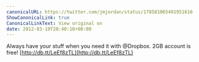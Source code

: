 ```yaml
---
canonicalURL: https://twitter.com/jmjordan/status/178581065491951616
ShowCanonicalLink: true
CanonicalLinkText: View original on
date: 2012-03-10T20:40:18+00:00
---
```

Always have your stuff when you need it with @Dropbox. 2GB account is free! [http://db.tt/LeEf8zTL](http://db.tt/LeEf8zTL)